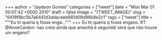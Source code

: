 
+++
author = "Jaydson Gomes"
categories = ["tweet"]
date = "Mon Mar 01 00:07:42 +0000 2010"
draft = false
image = "{TWEET_IMAGE}"
slug = "6418f9bc5b7a6441d3ddaceeb881d09d98b8e2c1"
tags = ["tweet"]
title = """Eu tn queria q fosse enga..."""
+++
Eu tn queria q fosse engano. RT: @AnneCardon: nao creio ainda que amanhã é segunda! será que não houve um engano?
